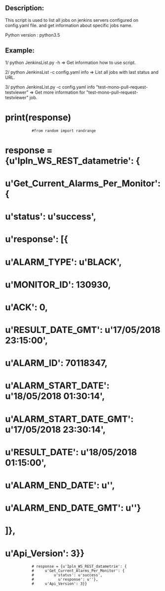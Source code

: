 
Description:
------------

This script is used to list all jobs on jenkins servers configured on config.yaml file.
and get information about specific jobs name.

Python version : python3.5


Example:
--------

1/ python JenkinsList.py -h     => Get information how to use script.

2/ python JenkinsList -c config.yaml info   => List all jobs with last status and URL.

3/ python JenkinsList.py -c config.yaml info "test-mono-pull-request-testviewer"    => Get more information for "test-mono-pull-request-testviewer" job.





  # print(response)
                #from random import randrange
#                 response = {u'Ipln_WS_REST_datametrie': {
#                     u'Get_Current_Alarms_Per_Monitor': {
#                         u'status': u'success',
#                           u'response': [{
#                               u'ALARM_TYPE': u'BLACK',
#                               u'MONITOR_ID': 130930,
#                                u'ACK': 0,
#                                 u'RESULT_DATE_GMT': u'17/05/2018 23:15:00',
#                                  u'ALARM_ID': 70118347,
#                                   u'ALARM_START_DATE': u'18/05/2018 01:30:14',
#                                    u'ALARM_START_DATE_GMT': u'17/05/2018 23:30:14',
#                                     u'RESULT_DATE': u'18/05/2018 01:15:00',
#                                     u'ALARM_END_DATE': u'',
#                                     u'ALARM_END_DATE_GMT': u''}
#                                         ]},
#                     u'Api_Version': 3}}
                # response = {u'Ipln_WS_REST_datametrie': {
                #     u'Get_Current_Alarms_Per_Monitor': {
                #         u'status': u'success',
                #           u'response': u''},
                #     u'Api_Version': 3}}